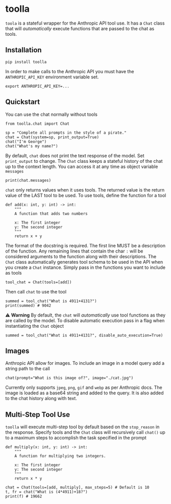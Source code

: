# toolla

`toola` is a stateful wrapper for the Anthropic API tool use.  It has a `Chat` class that will <i>automatically</i> execute functions that are passed to the chat as tools.  

## Installation
```
pip install toolla
```
In order to make calls to the Anthropic API you must have the `ANTHROPIC_API_KEY` environment variable set.
```
export ANTHROPIC_API_KEY=...
```

## Quickstart
You can use the chat normally without tools
```
from toolla.chat import Chat

sp = "Complete all prompts in the style of a pirate."
chat = Chat(system=sp, print_output=True)
chat("I'm George")
chat("What's my name?")
```
By default, `chat` does not print the text response of the model.  Set `print_output` to change. The `Chat` class keeps a stateful history of the chat up to the context length.  You can access it at any time as object variable `messages`
```
print(chat.messages)
```
`chat` only returns values when it uses tools.  The returned value is the return value of the LAST tool to be used. To use tools, define the function for a tool
```
def add(x: int, y: int) -> int:
    """
    A function that adds two numbers

    x: The first integer
    y: The second integer
    """
    return x + y
```
The format of the docstring is required.  The first line MUST be a description of the function.  Any remaining lines that contain the char `:` will be considered arguments to the function along with their descriptions.  The `Chat` class automatically generates tool schema to be used in the API when you create a `Chat` instance.  Simply pass in the functions you want to include as tools
```
tool_chat = Chat(tools=[add])
```
Then call `chat` to use the tool
```
summed = tool_chat("What is 4911+4131?")
print(summed) # 9042
```
⚠️ **Warning**
By default, the `chat` will <i>automatically</i> use tool functions as they are called by the model.  To disable automatic execution pass in a flag when instantiating the `Chat` object
```
summed = tool_chat("What is 4911+4131?", disable_auto_execution=True)
```

## Images
Anthropic API allow for images.  To include an image in a model query add a string path to the call
```
chat(prompt="What is this image of?", image="./cat.jpg")
```
Currently only supports `jpeg`, `png`, `gif` and `webp` as per Anthropic docs.  The image is loaded as a base64 string and added to the query.  It is also added to the chat history along with text.

## Multi-Step Tool Use
`toolla` will execute multi-step tool by default based on the `stop_reason` in the response.  Specify  tools and the `Chat` class will recursively call `chat()` up to a maximum steps to accomplish the task specified in the prompt
```
def multiply(x: int, y: int) -> int:
    """
    A function for multiplying two integers.

    x: The first integer
    y: The second integer
    """
    return x * y

chat = Chat(tools=[add, multiply], max_steps=5) # Default is 10
t, fr = chat("What is (4*4911)+18?")
print(f) # 19662
```
